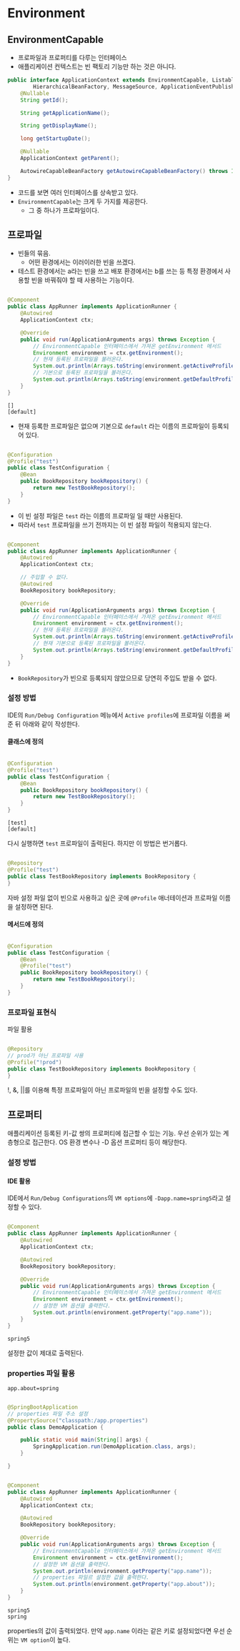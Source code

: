 # Environment

## EnvironmentCapable

- 프로파일과 프로퍼티를 다루는 인터페이스
- 애플리케이션 컨텍스트는 빈 팩토리 기능만 하는 것은 아니다.

```java
public interface ApplicationContext extends EnvironmentCapable, ListableBeanFactory,
        HierarchicalBeanFactory, MessageSource, ApplicationEventPublisher, ResourcePatternResolver {
    @Nullable
    String getId();

    String getApplicationName();

    String getDisplayName();

    long getStartupDate();

    @Nullable
    ApplicationContext getParent();

    AutowireCapableBeanFactory getAutowireCapableBeanFactory() throws IllegalStateException;
}
```

- 코드를 보면 여러 인터페이스를 상속받고 있다.
- `EnvironmentCapable`는 크게 두 가지를 제공한다.
    - 그 중 하나가 프로파일이다.

## 프로파일

- 빈들의 묶음.
    - 어떤 환경에서는 이러이러한 빈을 쓰겠다.
- 테스트 환경에서는 a라는 빈을 쓰고 배포 환경에서는 b를 쓰는 등 특정 환경에서 사용할 빈을 바꿔줘야 할 때 사용하는 기능이다.

```java

@Component
public class AppRunner implements ApplicationRunner {
    @Autowired
    ApplicationContext ctx;

    @Override
    public void run(ApplicationArguments args) throws Exception {
        // EnvironmentCapable 인터페이스에서 가져온 getEnvironment 메서드
        Environment environment = ctx.getEnvironment();
        // 현재 등록된 프로파일을 불러온다.
        System.out.println(Arrays.toString(environment.getActiveProfiles()));
        // 기본으로 등록된 프로파일을 볼러온다.
        System.out.println(Arrays.toString(environment.getDefaultProfiles()));
    }
}
```

```text
[]
[default]
```

- 현재 등록한 프로파일은 없으며 기본으로 `default` 라는 이름의 프로파일이 등록되어 있다.

```java

@Configuration
@Profile("test")
public class TestConfiguration {
    @Bean
    public BookRepository bookRepository() {
        return new TestBookRepository();
    }
}
```

- 이 빈 설정 파일은 `test` 라는 이름의 프로파일 일 때만 사용된다. 
- 따라서 `test` 프로파일을 쓰기 전까지는 이 빈 설정 파일이 적용되지 않는다.

```java

@Component
public class AppRunner implements ApplicationRunner {
    @Autowired
    ApplicationContext ctx;

    // 주입할 수 없다.
    @Autowired
    BookRepository bookRepository;

    @Override
    public void run(ApplicationArguments args) throws Exception {
        // EnvironmentCapable 인터페이스에서 가져온 getEnvironment 메서드
        Environment environment = ctx.getEnvironment();
        // 현재 등록된 프로파일을 불러온다.
        System.out.println(Arrays.toString(environment.getActiveProfiles()));
        // 현재 기본으로 등록된 프로파일을 볼러온다.
        System.out.println(Arrays.toString(environment.getDefaultProfiles()));
    }
}
```

- `BookRepository`가 빈으로 등록되지 않았으므로 당연히 주입도 받을 수 없다.

### 설정 방법

IDE의 `Run/Debug Configuration` 메뉴에서 `Active profiles`에 프로파일 이름을 써준 뒤 아래와 같이 작성한다.

#### 클래스에 정의

```java

@Configuration
@Profile("test")
public class TestConfiguration {
    @Bean
    public BookRepository bookRepository() {
        return new TestBookRepository();
    }
}
```

```text
[test]
[default]
```

다시 실행하면 `test` 프로파일이 출력된다. 하지만 이 방법은 번거롭다.

```java

@Repository
@Profile("test")
public class TestBookRepository implements BookRepository {
}
```

자바 설정 파일 없이 빈으로 사용하고 싶은 곳에 `@Profile` 애너테이션과 프로파일 이름을 설정하면 된다.

#### 메서드에 정의

```java

@Configuration
public class TestConfiguration {
    @Bean
    @Profile("test")
    public BookRepository bookRepository() {
        return new TestBookRepository();
    }
}
```

### 프로파일 표현식

파일 활용

```java

@Repository
// prod가 아닌 프로파일 사용
@Profile("!prod")
public class TestBookRepository implements BookRepository {
}
```

!, &, ||를 이용해 특정 프로파일이 아닌 프로파일의 빈을 설정할 수도 있다.

## 프로퍼티

애플리케이션 등록된 키-값 쌍의 프로퍼티에 접근할 수 있는 기능. 우선 순위가 있는 계층형으로 접근한다. OS 환경 변수나 -D 옵션 프로퍼티 등이 해당한다.

### 설정 방법

#### IDE 활용

IDE에서 `Run/Debug Configurations`의 `VM options`에 `-Dapp.name=spring5`라고 설정할 수 있다.

```java

@Component
public class AppRunner implements ApplicationRunner {
    @Autowired
    ApplicationContext ctx;

    @Autowired
    BookRepository bookRepository;

    @Override
    public void run(ApplicationArguments args) throws Exception {
        // EnvironmentCapable 인터페이스에서 가져온 getEnvironment 메서드
        Environment environment = ctx.getEnvironment();
        // 설정한 VM 옵션을 출력한다.
        System.out.println(environment.getProperty("app.name"));
    }
}
```

```text
spring5
```

설정한 값이 제대로 출력된다.

### properties 파일 활용

```properties
app.about=spring
```

```java

@SpringBootApplication
// properties 파일 주소 설정
@PropertySource("classpath:/app.properties")
public class DemoApplication {

    public static void main(String[] args) {
        SpringApplication.run(DemoApplication.class, args);
    }

}
```

```java

@Component
public class AppRunner implements ApplicationRunner {
    @Autowired
    ApplicationContext ctx;

    @Autowired
    BookRepository bookRepository;

    @Override
    public void run(ApplicationArguments args) throws Exception {
        // EnvironmentCapable 인터페이스에서 가져온 getEnvironment 메서드
        Environment environment = ctx.getEnvironment();
        // 설정한 VM 옵션을 출력한다.
        System.out.println(environment.getProperty("app.name"));
        // properties 파일르 설정한 값을 출력한다.
        System.out.println(environment.getProperty("app.about"));
    }
}
```

```text
spring5
spring
```

properties의 값이 출력되었다. 만약 `app.name` 이라는 같은 키로 설정되었다면 우선 순위는 `VM option`이 높다.